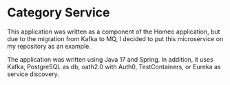# Category Service

This application was written as a component of the Homeo application, but due to the migration from Kafka to MQ, I decided to put this microservice on my repository as an example.

The application was written using Java 17 and Spring. In addition, it uses Kafka, PostgreSQL as db, oath2.0 with Auth0, TestContainers, or Eureka as service discovery.


